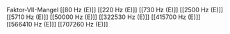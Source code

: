 Faktor-VII-Mangel
[[80 Hz (E)]]
[[220 Hz (E)]]
[[730 Hz (E)]]
[[2500 Hz (E)]]
[[5710 Hz (E)]]
[[50000 Hz (E)]]
[[322530 Hz (E)]]
[[415700 Hz (E)]]
[[566410 Hz (E)]]
[[707260 Hz (E)]]
